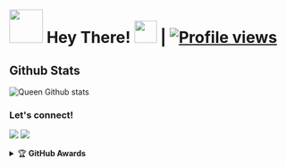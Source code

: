 # <img src="https://i.pinimg.com/originals/01/63/6c/01636c5434cd0462086620c60fdfec16.gif" width="60px"> Hey There! <img src="https://raw.githubusercontent.com/MartinHeinz/MartinHeinz/master/wave.gif" width="40px"> | [![Profile views](https://gpvc.arturio.dev/shaurya1234raj)](https://github.com/shaurya1234raj)



##   **Github Stats**
![Queen Github stats](https://github-readme-stats.vercel.app/api?username=Shaurya1234raj&show_icons=true&theme=tokyonight)

### Let's connect!
<p>
    <a href="https://t.me/Alone_Shaurya_king" target="blank"><img src="https://img.shields.io/badge/Attitude King-30302f?style=flat&logo=telegram" /></a>
    <a href="https://instagram.com/attitudesreel" target="blank"><img src="https://img.shields.io/badge/Attitude king-30302f?style=flat&logo=instagram" /></a>
</p>
<details>
    <summary>&#127942 <b>GitHub Awards</b></summary><br/>

![Github Trophy](https://github-profile-trophy.vercel.app/?username=phaticusthiccy)

</details
